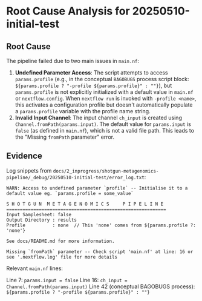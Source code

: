 # Root Cause Analysis for 20250510-initial-test

## Root Cause

The pipeline failed due to two main issues in `main.nf`:
1.  **Undefined Parameter Access**: The script attempts to access `params.profile` (e.g., in the conceptual `BAGOBUGS` process script block: `${params.profile ? "-profile ${params.profile}" : ""}`), but `params.profile` is not explicitly initialized with a default value in `main.nf` or `nextflow.config`. When `nextflow run` is invoked with `-profile <name>`, this activates a configuration profile but doesn't automatically populate a `params.profile` variable with the profile name string.
2.  **Invalid Input Channel**: The input channel `ch_input` is created using `Channel.fromPath(params.input)`. The default value for `params.input` is `false` (as defined in `main.nf`), which is not a valid file path. This leads to the "Missing `fromPath` parameter" error.

## Evidence

Log snippets from `docs/2_inprogress/shotgun-metagenomics-pipeline/_debug/20250510-initial-test/error_log.txt`:

```
WARN: Access to undefined parameter `profile` -- Initialise it to a default value eg. `params.profile = some_value`

S H O T G U N  M E T A G E N O M I C S     P I P E L I N E
===========================================================
Input Samplesheet: false
Output Directory : results
Profile          : none  // This 'none' comes from ${params.profile ?: 'none'}

See docs/README.md for more information.

Missing `fromPath` parameter -- Check script 'main.nf' at line: 16 or see '.nextflow.log' file for more details
```

Relevant `main.nf` lines:

Line 7: `params.input = false`
Line 16: `ch_input = Channel.fromPath(params.input)`
Line 42 (conceptual BAGOBUGS process): `${params.profile ? "-profile ${params.profile}" : ""}` 